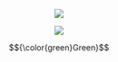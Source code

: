 <p align="center">
  <img src="https://iili.io/2D0puRt.png" />
</p>

<p align="center">
<img src="https://iili.io/2D0Qxl1.png" />
</p>

$${\color{green}Green}$$
